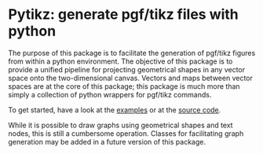 # Pytikz: generate pgf/tikz files with python

The purpose of this package is to facilitate the generation of pgf/tikz figures from within a python environment.
The objective of this package is to provide a unified pipeline for projecting geometrical shapes in any vector space onto the two-dimensional canvas.
Vectors and maps between vector spaces are at the core of this package; this package is much more than simply a collection of python wrappers for pgf/tikz commands.

To get started, have a look at the [examples](https://github.com/pglammers/pytikz/tree/master/examples/) or at the [source code](https://github.com/pglammers/pytikz/tree/master/pytikz).

While it is possible to draw graphs using geometrical shapes and text nodes, this is still a cumbersome operation.
Classes for facilitating graph generation may be added in a future version of this package.
